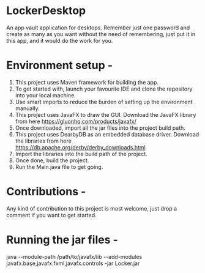 # LockerDesktop
An app vault application for desktops. Remember just one password and create as many as you want without the need of remembering, just put it in this app, and it would do the work for you.

# Environment setup -
1. This project uses Maven framework for building the app.
2. To get started with, launch your favourite IDE and clone the repository into your local machine.
3. Use smart imports to reduce the burden of setting up the environment manually.
4. This project uses JavaFX to draw the GUI. Download the JavaFX library from here https://gluonhq.com/products/javafx/
5. Once downloaded, import all the jar files into the project build path.
6. This project uses DearbyDB as an embedded database driver. Download the libraries from here https://db.apache.org/derby/derby_downloads.html
7. Import the libraries into the build path of the project.
8. Once done, build the project.
9. Run the Main.java file to get going.

# Contributions -
Any kind of contribution to this project is most welcome, just drop a comment if you want to get started.

# Running the jar files - 
java --module-path /path/to/javafx/lib --add-modules javafx.base,javafx.fxml,javafx.controls  -jar Locker.jar